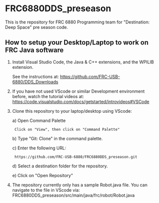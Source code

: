 # FRC6880DDS_preseason
This is the repository for FRC 6880 Programming team for "Destination: Deep Space" pre season code.

How to setup your Desktop/Laptop to work on FRC Java software
-------------------------------------------------------------

1)  Install Visual Studio Code, the Java & C++ extensions, and the WPILIB extension.

    See the instructions at:
    https://github.com/FRC-USB-6880/DDS_Downloads

2)  If you have not used VScode or similar Development environment before,
    watch the tutorial videos at:
    https://code.visualstudio.com/docs/getstarted/introvideos#VSCode

3) Clone this repository to your laptop/desktop using VScode:

    a) Open Command Palette

        Click on "View", then click on "Command Palette"

    b) Type "Git: Clone" in the command palette.

    c) Enter the following URL:

        https://github.com/FRC-USB-6880/FRC6880DDS_preseason.git

    d) Select a destination folder for the repository.

    e) Click on "Open Repository"

4) The repository currently only has a sample Robot.java file.
   You can navigate to the file in VScode via: 
   FRC6880DDS_preseason/src/main/java/frc/robot/Robot.java
